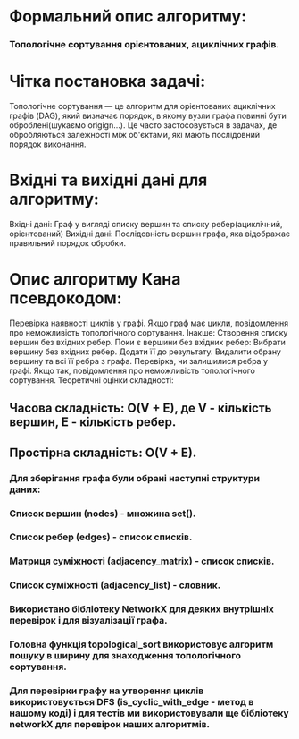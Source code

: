 # Формальний опис алгоритму: 
### Топологічне сортування орієнтованих, ациклічних графів.

# Чітка постановка задачі:
Топологічне сортування — це алгоритм для орієнтованих ациклічних графів (DAG), який визначає порядок, в якому вузли графа повинні бути оброблені(шукаємо origign...). Це часто застосовується в задачах, де обробляються залежності між об'єктами, які мають послідовний порядок виконання.

# Вхідні та вихідні дані для алгоритму:

Вхідні дані: Граф у вигляді списку вершин та списку ребер(ациклічний, орієнтований)
Вихідні дані: Послідовність вершин графа, яка відображає правильний порядок обробки.

# Опис алгоритму Кана псевдокодом:

Перевірка наявності циклів у графі.
Якщо граф має цикли, повідомлення про неможливість топологічного сортування.
Інакше:
  Створення списку вершин без вхідних ребер.
  Поки є вершини без вхідних ребер:
  Вибрати вершину без вхідних ребер.
  Додати її до результату.
  Видалити обрану вершину та всі її ребра з графа.
Перевірка, чи залишилися ребра у графі. Якщо так, повідомлення про неможливість топологічного сортування.
Теоретичні оцінки складності:

## Часова складність: O(V + E), де V - кількість вершин, E - кількість ребер.
## Простірна складність: O(V + E).

### Для зберігання графа були обрані наступні структури даних:
### Список вершин (nodes) - множина set().
### Список ребер (edges) - список списків.
### Матриця суміжності (adjacency_matrix) - список списків.
### Список суміжності (adjacency_list) - словник.
### Використано бібліотеку NetworkX для деяких внутрішніх перевірок і для візуалізації графа.
### Головна функція topological_sort використовує алгоритм пошуку в ширину для знаходження топологічного сортування.
### Для перевірки графу на утворення циклів використовується DFS (is_cyclic_with_edge - метод в нашому коді) і для тестів ми використовували ще бібліотеку networkX для перевірок наших алгоритмів.
